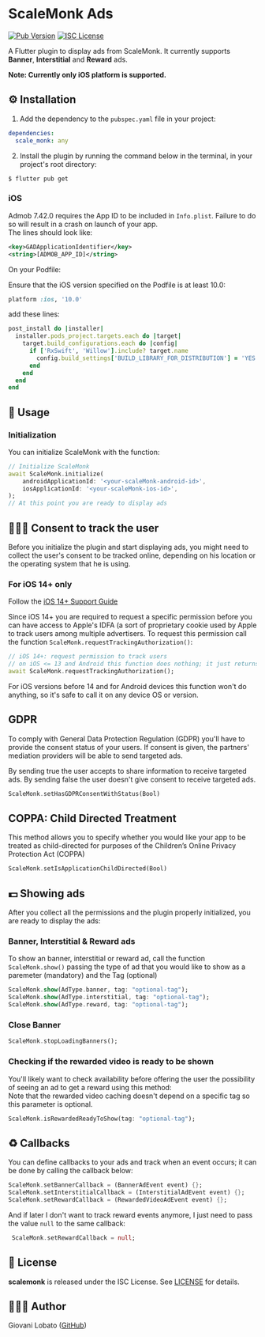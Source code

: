 # ScaleMonk Ads

[![Pub Version](https://img.shields.io/pub/v/scalemonk?color=blue)](https://pub.dev/packages/scale_monk)
[![ISC License](https://img.shields.io/npm/l/vimdb?color=important)](LICENSE)

A Flutter plugin to display ads from ScaleMonk. It currently supports __Banner__, __Interstitial__ and __Reward__ ads.

**Note: Currently only iOS platform is supported.**

## ⚙️ Installation

1. Add the dependency to the `pubspec.yaml` file in your project:

```yaml
dependencies:
  scale_monk: any
```

2. Install the plugin by running the command below in the terminal, in your project's root directory:

```
$ flutter pub get
```

### iOS

Admob 7.42.0 requires the App ID to be included in `Info.plist`. Failure to do so will result in a crash on launch of your app.\
The lines should look like:
```xml
<key>GADApplicationIdentifier</key>
<string>[ADMOB_APP_ID]</string>
```

On your Podfile:

Ensure that the iOS version specified on the Podfile is at least 10.0:

```ruby
platform :ios, '10.0'
```

add these lines:

```ruby
post_install do |installer|
  installer.pods_project.targets.each do |target|
    target.build_configurations.each do |config|
      if ['RxSwift', 'Willow'].include? target.name
        config.build_settings['BUILD_LIBRARY_FOR_DISTRIBUTION'] = 'YES'
      end
    end
  end
end
```

## 📱 Usage

### Initialization

You can initialize ScaleMonk with the function:

```dart
// Initialize ScaleMonk
await ScaleMonk.initialize(
    androidApplicationId: '<your-scaleMonk-android-id>',
    iosApplicationId: '<your-scaleMonk-ios-id>',
);
// At this point you are ready to display ads
```

## 👮🏾‍♂️ Consent to track the user

Before you initialize the plugin and start displaying ads, you might need to collect the user's consent to be tracked online, depending on his location or the operating system that he is using.

### For iOS 14+ only

Follow the [iOS 14+ Support Guide](https://scalemonk.github.io/mediation-docs/#/mediation-sdk-ios/ios14?id=ios-14-support)


Since iOS 14+ you are required to request a specific permission before you can have access to Apple's IDFA (a sort of proprietary cookie used by Apple to track users among multiple advertisers. To request this permission call the function `ScaleMonk.requestTrackingAuthorization()`:

```dart
// iOS 14+: request permission to track users
// on iOS <= 13 and Android this function does nothing; it just returns true
await ScaleMonk.requestTrackingAuthorization();
```

For iOS versions before 14 and for Android devices this function won't do anything, so it's safe to call it on any device OS or version.

## GDPR

To comply with General Data Protection Regulation (GDPR) you'll have to provide the consent status of your users. If consent is given, the partners' mediation providers will be able to send targeted ads.

By sending true the user accepts to share information to receive targeted ads. By sending false the user doesn't give consent to receive targeted ads.

```dart
ScaleMonk.setHasGDPRConsentWithStatus(Bool)
```

## COPPA: Child Directed Treatment

This method allows you to specify whether you would like your app to be treated as child-directed for purposes of the Children’s Online Privacy Protection Act (COPPA)

```dart
ScaleMonk.setIsApplicationChildDirected(Bool)
```

## 💵 Showing ads

After you collect all the permissions and the plugin properly initialized, you are ready to display the ads:

### Banner, Interstitial & Reward ads

To show an banner, interstitial or reward ad, call the function `ScaleMonk.show()` passing the type of ad that you would like to show as a paremeter (mandatory) and the Tag (optional)

```dart
ScaleMonk.show(AdType.banner, tag: "optional-tag");
ScaleMonk.show(AdType.interstitial, tag: "optional-tag");
ScaleMonk.show(AdType.reward, tag: "optional-tag");
```

### Close Banner

```dart
ScaleMonk.stopLoadingBanners();
```

### Checking if the rewarded video is ready to be shown

You'll likely want to check availability before offering the user the possibility of seeing an ad to get a reward using this method:\
Note that the rewarded video caching doesn't depend on a specific tag so this parameter is optional.

```dart
ScaleMonk.isRewardedReadyToShow(tag: "optional-tag");
```

## ♻️ Callbacks

You can define callbacks to your ads and track when an event occurs; it can be done by calling the callback below:

```dart
ScaleMonk.setBannerCallback = (BannerAdEvent event) {};
ScaleMonk.setInterstitialCallback = (InterstitialAdEvent event) {};
ScaleMonk.setRewardCallback = (RewardedVideoAdEvent event) {};
```

And if later I don't want to track reward events anymore, I just need to pass the value `null` to the same callback:

```dart
 ScaleMonk.setRewardCallback = null;
```

## 📝 License

**scalemonk** is released under the ISC License. See [LICENSE](LICENSE) for details.

## 👨🏾‍💻 Author

Giovani Lobato ([GitHub](https://github.com/thize))
